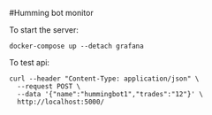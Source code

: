 #Humming bot monitor


To start the server:
```
docker-compose up --detach grafana
```

To test api:
```
curl --header "Content-Type: application/json" \
  --request POST \
  --data '{"name":"hummingbot1","trades":"12"}' \
  http://localhost:5000/
```
